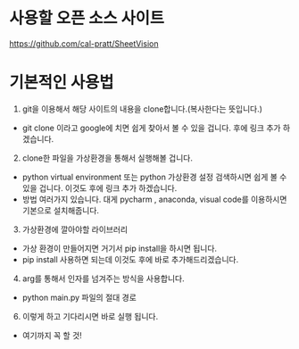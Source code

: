 # 사용할 오픈 소스 사이트 

https://github.com/cal-pratt/SheetVision

# 기본적인 사용법

1. git을 이용해서 해당 사이트의 내용을 clone합니다.(복사한다는 뜻입니다.) 
  - git clone 이라고 google에 치면 쉽게 찾아서 볼 수 있을 겁니다. 후에 링크 추가 하겠습니다.
2. clone한 파일을 가상환경을 통해서 실행해볼 겁니다.
  - python virtual environment 또는 python 가상환경 설정 검색하시면 쉽게 볼 수 있을 겁니다. 이것도 후에 링크 추가 하겠습니다.
  - 방법 여러가지 있습니다. 대게 pycharm , anaconda, visual code를 이용하시면 기본으로 설치해줍니다.
3. 가상환경에 깔아야할 라이브러리
  - 가상 환경이 만들어지면 거기서 pip install을 하시면 됩니다.
  - pip install 사용하면 되는데 이것도 후에 바로 추가해드리겠습니다.
4. arg를 통해서 인자를 넘겨주는 방식을 사용합니다.
  - python main.py 파일의 절대 경로
6. 이렇게 하고 기다리시면 바로 실행 됩니다.
  - 여기까지 꼭 할 것!
